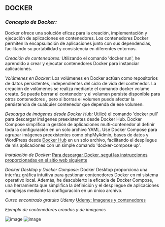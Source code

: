 
## **DOCKER** 

### *Concepto de Docker:*
Docker ofrece una solución eficaz para la creación, implementación y ejecución de aplicaciones en contenedores.
Los contenedores Docker permiten la encapsulación de aplicaciones junto con sus dependencias, facilitando su portabilidad y consistencia en diferentes entornos.

*Creación de contenedores:*
Utilizando el comando 'docker run', he aprendido a crear y ejecutar contenedores Docker para instanciar aplicaciones.

*Volúmenes en Docker:*
Los volúmenes en Docker actúan como repositorios de datos persistentes, independientes del ciclo de vida del contenedor.
La creación de volúmenes se realiza mediante el comando docker volume create.
Se puede borrar el contenedor y el volumen persiste disponible para otros contenedores , pero si borras el volumen puede afectar la persistencia de cualquier contenedor que dependa de ese volumen.

*Descarga de imágenes desde Docker Hub:*
Utilicé el comando 'docker pull' para descargar imágenes preexistentes desde Docker Hub.
Docker Compose simplifica la gestión de aplicaciones multi-contenedor al definir toda la configuración en un solo archivo YAML.
Usé Docker Compose para agrupar imágenes preexistentes como phpMyAdmin, bases de datos y WordPress desde [Docker Hub](https://hub.docker.com/) en un solo archivo, facilitando el despliegue de mis aplicaciones con un simple comando 'docker-compose up'.

*Instalación de Docker:*
[Para descargar Docker, seguí las instrucciones proporcionadas en el sitio web siguiente](https://docs.docker.com/get-started/02_our_app/)
 
*Docker Desktop y Docker Compose:*
Docker Desktop proporciona una interfaz gráfica intuitiva para gestionar contenedores Docker en mi sistema operativo local.
Además, he descubierto la eficacia de Docker Compose, una herramienta que simplifica la definición y el despliegue de aplicaciones complejas mediante la configuración en un único archivo.

*Curso encontrado gratuito Udemy*
[Udemy: Imagenes y contenedores](https://www.udemy.com/course/fundamentos-docker/)

*Ejemplo de contenedores creados y de imagenes*

![image](https://github.com/Ainara222/Notes/assets/161636797/32eeed94-9875-4c55-84c2-a6c340e1ca2f)
![image](https://github.com/Ainara222/Notes/assets/161636797/8c98a852-f23b-4ee1-9392-91b8fd8f2736)
